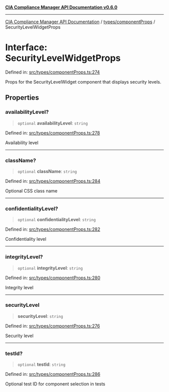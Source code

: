 [**CIA Compliance Manager API Documentation v0.6.0**](../../../README.md)

***

[CIA Compliance Manager API Documentation](../../../modules.md) / [types/componentProps](../README.md) / SecurityLevelWidgetProps

# Interface: SecurityLevelWidgetProps

Defined in: [src/types/componentProps.ts:274](https://github.com/Hack23/cia-compliance-manager/blob/32fe683007dd7fe1aa6b244d2353e60fab4f51de/src/types/componentProps.ts#L274)

Props for the SecurityLevelWidget component that displays security levels.

## Properties

### availabilityLevel?

> `optional` **availabilityLevel**: `string`

Defined in: [src/types/componentProps.ts:278](https://github.com/Hack23/cia-compliance-manager/blob/32fe683007dd7fe1aa6b244d2353e60fab4f51de/src/types/componentProps.ts#L278)

Availability level

***

### className?

> `optional` **className**: `string`

Defined in: [src/types/componentProps.ts:284](https://github.com/Hack23/cia-compliance-manager/blob/32fe683007dd7fe1aa6b244d2353e60fab4f51de/src/types/componentProps.ts#L284)

Optional CSS class name

***

### confidentialityLevel?

> `optional` **confidentialityLevel**: `string`

Defined in: [src/types/componentProps.ts:282](https://github.com/Hack23/cia-compliance-manager/blob/32fe683007dd7fe1aa6b244d2353e60fab4f51de/src/types/componentProps.ts#L282)

Confidentiality level

***

### integrityLevel?

> `optional` **integrityLevel**: `string`

Defined in: [src/types/componentProps.ts:280](https://github.com/Hack23/cia-compliance-manager/blob/32fe683007dd7fe1aa6b244d2353e60fab4f51de/src/types/componentProps.ts#L280)

Integrity level

***

### securityLevel

> **securityLevel**: `string`

Defined in: [src/types/componentProps.ts:276](https://github.com/Hack23/cia-compliance-manager/blob/32fe683007dd7fe1aa6b244d2353e60fab4f51de/src/types/componentProps.ts#L276)

Security level

***

### testId?

> `optional` **testId**: `string`

Defined in: [src/types/componentProps.ts:286](https://github.com/Hack23/cia-compliance-manager/blob/32fe683007dd7fe1aa6b244d2353e60fab4f51de/src/types/componentProps.ts#L286)

Optional test ID for component selection in tests

